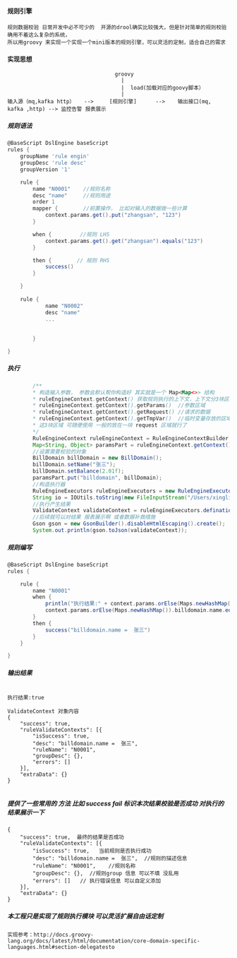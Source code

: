 #### 规则引擎

```ftl
规则数据校验 日常开发中必不可少的  开源的drool确实比较强大，但是针对简单的规则校验确用不着这么复杂的系统，
所以用groovy 来实现一个实现一个mini版本的规则引擎，可以灵活的定制，适合自己的需求
``` 

#### 实现思想

                                      groovy
                                        |
                                        |  load(加载对应的goovy脚本）
                                        | 
    输入源（mq,kafka http）   -->     [规则引擎]      -->    输出接口(mq, kafka ,http) --> 监控告警 报表展示 
 

##### 规则语法
```groovy
@BaseScript DslEngine baseScript
rules {
    groupName 'rule engin'  
    groupDesc 'rule desc'
    groupVersion '1'

    rule {
        name "N0001"    //规则名称
        desc "name"     //规则用途
        order 1      
        mapper {        //前置操作， 比如对输入的数据做一些计算
            context.params.get().put("zhangsan", "123")
        }

        when {         //规则 LHS
            context.params.get().get("zhangsan").equals("123")
        }

        then {        // 规则 RHS
            success()
        }

    }
    
    rule {
            name "N0002"
            desc "name"
            ...  
          
    
        }

}

```

##### 执行

```java
        /**
        * 构造输入参数， 参数会默认帮你构造好 其实就是一个 Map<Map<>> 结构
        * ruleEngineContext.getContext() 获取规则执行的上下文，上下文分3块区域    
        * ruleEngineContext.getContext().getParams()  //参数区域
        * ruleEngineContext.getContext().getRequest() //请求的数据
        * ruleEngineContext.getContext().getTmpVar()  //临时变量存放的区域
        * 这3块区域 可随便使用 一般的放在一块 request 区域就行了  
        */
        RuleEngineContext ruleEngineContext = RuleEngineContextBuilder.aRuleEngineContext().build();
        Map<String, Object> paramsPart = ruleEngineContext.getContext().getParams().get();
        //设置需要校验的对象
        BillDomain billDomain = new BillDomain();
        billDomain.setName("张三");
        billDomain.setBalance(2.01f);
        paramsPart.put("billdomain", billDomain);
        //构造执行器
        RuleEngineExecutors ruleEngineExecutors = new RuleEngineExecutors(ruleEngineContext);
        String io = IOUtils.toString(new FileInputStream("/Users/xingliangbo/Documents/workspace_bill/DslEngine/src/main/resources/groovy.script/test.groovy"));
        //执行产生结果
        ValidateContext validateContext = ruleEngineExecutors.defination(io);
        //后续就可以对结果 报表展示啊 或者数据补救措施
        Gson gson = new GsonBuilder().disableHtmlEscaping().create();
        System.out.println(gson.toJson(validateContext));
```
##### 规则编写
```groovy
@BaseScript DslEngine baseScript
rules {

    rule {
        name "N0001"
        when {
            println("执行结果:" + context.params.orElse(Maps.newHashMap()).billdomain.name.equals("张三"))
            context.params.orElse(Maps.newHashMap()).billdomain.name.equals("张三")
        }
        then {
            success("billdomain.name =  张三")
        }
    }

}

```

##### 输出结果
```properties

执行结果:true

ValidateContext 对象内容
{
	"success": true,
	"ruleValidateContexts": [{
		"isSuccess": true,
		"desc": "billdomain.name =  张三",
		"ruleName": "N0001",
		"groupDesc": {},
		"errors": []
	}],
	"extraData": {}
}


```
#####  提供了一些常用的 方法  比如 success fail 标识本次结果校验是否成功 对执行的结果展示一下
```properties
{
	"success": true,  最终的结果是否成功
	"ruleValidateContexts": [{
		"isSuccess": true,   当前规则是否执行成功
		"desc": "billdomain.name =  张三",  //规则的描述信息
		"ruleName": "N0001",    //规则名称
		"groupDesc": {},  //规则group 信息 可以不填 没乱用
		"errors": []   // 执行错误信息 可以自定义添加
	}],
	"extraData": {}
}

```

#####  本工程只是实现了规则执行模块  可以灵活扩展自由话定制
```properties
实现参考：http://docs.groovy-lang.org/docs/latest/html/documentation/core-domain-specific-languages.html#section-delegatesto
```